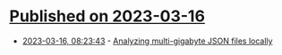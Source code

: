 # [Published on 2023-03-16](index.md)

* [2023-03-16, 08:23:43](https://lobste.rs/s/h8lsyz/analyzing_multi_gigabyte_json_files) - [Analyzing multi-gigabyte JSON files locally](https://thenybble.de/posts/json-analysis/)

